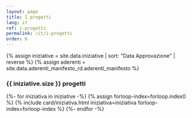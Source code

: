 ```yaml
---
layout: page
title: I progetti
lang: it
ref: i-progetti
permalink: /it/i-progetti
order: 6
---
```


{% assign iniziative = site.data.iniziative | sort: "Data Approvazione" | reverse %}
{% assign aderenti = site.data.aderenti_manifesto_rd.aderenti_manifesto %}

<div class="iniziative-aderenti container mt-4 mb-4">
  <div class="row">
    <div class="col col-lg-10 small">
      <h3 class="mt-2 mb-3">{{ iniziative.size }} progetti </h3>
    </div>
    <div class="col-12">
      <div class="row">
        {%- for iniziativa in iniziative  -%}
        {% assign forloop-index=forloop.index0 %}
        {% include card/iniziativa.html iniziativa=iniziativa forloop-index=forloop-index %}
        {%- endfor -%}
      </div>
    </div>
  </div>
</div>